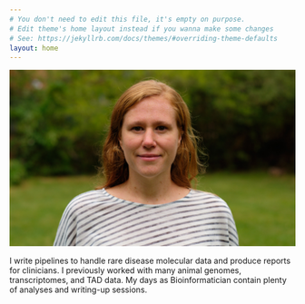```yaml
---
# You don't need to edit this file, it's empty on purpose.
# Edit theme's home layout instead if you wanna make some changes
# See: https://jekyllrb.com/docs/themes/#overriding-theme-defaults
layout: home
---
```

![Emeline Favreau head and shoulder picture](assets/dr_emeline_favreau_DSCF0933_20-09-24.jpg)

I write pipelines to handle rare disease molecular data and produce reports for clinicians. I previously worked with many animal genomes, transcriptomes, and TAD data. My days as Bioinformatician contain plenty of analyses and writing-up sessions.








